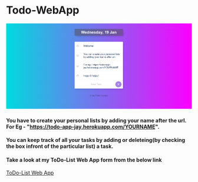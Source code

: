 # Todo-WebApp

![Image](https://github.com/JAYitis/Todo-WebApp/blob/main/public/images/Screenshot.png)

#### You have to create your personal lists by adding your name after the url. For Eg - "https://todo-app-jay.herokuapp.com/YOURNAME".
#### You can keep track of all your tasks by adding or deleteing(by checking the box infront of the particular list) a task.
#### Take a look at my ToDo-List Web App form from the below link
[ToDo-List Web App](https://todo-app-jay.herokuapp.com/)
